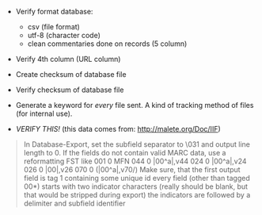 * Verify format database:
     - csv (file format)
     - utf-8 (character code)
     - clean commentaries done on records (5 column)
* Verify 4th column (URL column)
* Create checksum of database file
* Verify checksum of database file
* Generate a keyword for _every_ file sent. A kind of tracking method of files (for internal use).



* _VERIFY THIS!_   (this data comes from: http://malete.org/Doc/IIF)
> In Database-Export, set the subfield separator to \031 and output line length to 0. 
> If the fields do not contain valid MARC data, use a reformatting FST like
> 001 0 MFN
> 044 0 |00^a|,v44
> 024 0 |00^a|,v24
> 026 0 |00|,v26
> 070 0 (|00^a|,v70/)
> Make sure, that
> the first output field is tag 1 containing some unique id
> every field (other than tagged 00*) starts with two indicator characters (really should be blank, but that would be stripped during export)
> the indicators are followed by a delimiter and subfield identifier
